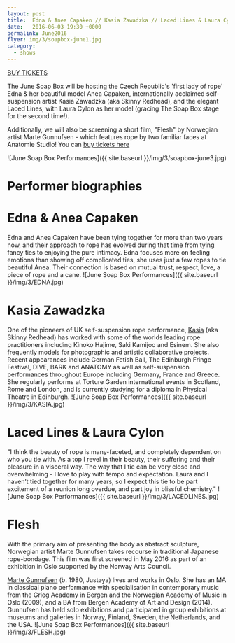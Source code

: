 ```yaml
---
layout: post
title:  Edna & Anea Capaken // Kasia Zawadzka // Laced Lines & Laura Cylon // Flesh
date:   2016-06-03 19:30 +0000
permalink: June2016
flyer: img/3/soapbox-june1.jpg
category:
  - shows
---
```


[BUY TICKETS](https://www.tickettailor.com/checkout/view-event/id/55589/chk/f4cf)

The June Soap Box will be hosting the Czech Republic's 'first lady of rope' Edna & her beautiful model Anea Capaken, internationally acclaimed self-suspension artist Kasia Zawadzka (aka Skinny Redhead), and the elegant Laced Lines, with Laura Cylon as her model (gracing The Soap Box stage for the second time!).

Additionally, we will also be screening a short film, "Flesh" by Norwegian artist Marte Gunnufsen - which features rope by two familiar faces at Anatomie Studio!
You can [buy tickets here](https://www.tickettailor.com/checkout/view-event/id/55589/chk/f4cf)

![June Soap Box Performances]({{ site.baseurl }}/img/3/soapbox-june3.jpg)

# Performer biographies

# Edna & Anea Capaken

Edna and Anea Capaken have been tying together for more than two years now, and their approach to rope has evolved during that time from tying fancy ties to enjoying the pure intimacy. Edna focuses more on feeling emotions than showing off complicated ties, she uses just a few ropes to tie beautiful Anea. Their connection is based on mutual trust, respect, love, a piece of rope and a cane.
![June Soap Box Performances]({{ site.baseurl }}/img/3/EDNA.jpg)

# Kasia Zawadzka

One of the pioneers of UK self-suspension rope performance, [Kasia](http://skinny-art.com) (aka Skinny Redhead) has worked with some of the worlds leading rope practitioners including Kinoko Hajime, Saki Kamijoo and Esinem. She also frequently models for photographic and artistic collaborative projects. Recent appearances include German Fetish Ball, The Edinburgh Fringe Festival, DIVE, BARK and ANATOMY as well as self-suspension performances throughout Europe including Germany, France and Greece. She regularly performs at Torture Garden international events in Scotland, Rome and  London, and is currently studying for a diploma in Physical Theatre in Edinburgh.
![June Soap Box Performances]({{ site.baseurl }}/img/3/KASIA.jpg)

# Laced Lines & Laura Cylon

"I think the beauty of rope is many-faceted, and completely dependent on who you tie with. As a top I revel in their beauty, their suffering and their pleasure in a visceral way. The way that I tie can be very close and overwhelming - I love to play with tempo and expectation.
Laura and I haven’t tied together for many years, so I expect this tie to be part excitement of a reunion long overdue, and part joy in blissful chemistry."
![June Soap Box Performances]({{ site.baseurl }}/img/3/LACEDLINES.jpg)

# Flesh

With the primary aim of presenting the body as abstract sculpture, Norwegian artist Marte Gunnufsen takes recourse in traditional Japanese rope-bondage. This film was first screened in May 2016 as part of an exhibition in Oslo supported by the Norway Arts Council.

[Marte Gunnufsen](http://martegunnufsen.com/) (b. 1980, Justøya) lives and works in Oslo. She has an MA in classical piano performance with specialisation in contemporary music from the Grieg Academy in Bergen and the Norwegian Academy of Music in Oslo (2009), and a BA from Bergen Academy of Art and Design (2014). Gunnufsen has held solo exhibitions and participated in group exhibitions at museums and galleries in Norway, Finland, Sweden, the Netherlands, and the USA.
![June Soap Box Performances]({{ site.baseurl }}/img/3/FLESH.jpg)
